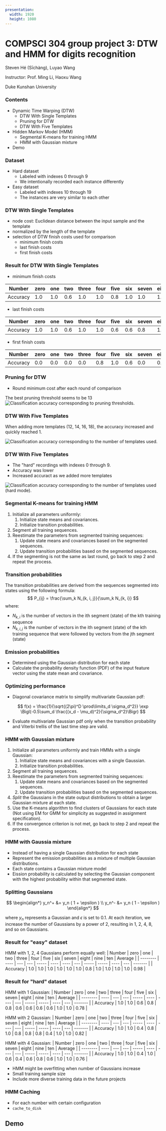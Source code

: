 ```yaml
---
presentation:
  width: 1920
  height: 1080
---
```


<!-- slide -->

# COMPSCI 304 group project 3: DTW and HMM for digits recognition

Steven Hé (Sīchàng), Luyao Wang

Instructor: Prof. Ming Li, Haoxu Wang

Duke Kunshan University

<!-- slide -->

### Contents

- Dynamic Time Warping (DTW)
  - DTW With Single Templates
  - Pruning for DTW
  - DTW With Five Templates
- Hidden Markov Model (HMM)
  - Segmental K-means for training HMM
  - HMM with  Gaussian mixture
- Demo

<!-- slide -->

### Dataset

- Hard dataset
  - Labeled with indexes 0 through 9
  - We intentionally recorded each instance differently
- Easy dataset
  - Labeled with indexes 10 through 19
  - The instances are very similar to each other

<!-- slide -->

### DTW With Single Templates

- node cost: Euclidean distance between the input sample and the template
- normalized by the length of the template
- selection of DTW finish costs used for comparison
  - minimum finish costs
  - last finish costs
  - first finish costs

<!-- slide -->

### Result for DTW With Single Templates

- minimum finish costs

| Number   | zero | one | two | three | four | five | six | seven | eight | nine | ten | Average |
| -------- | ---- | --- | --- | ----- | ---- | ---- | --- | ----- | ----- | ---- | --- | ------- |
| Accuracy | 1.0  | 1.0 | 0.6 | 1.0   | 1.0  | 0.8  | 1.0 | 1.0   | 1.0   | 1.0  | 1.0 | 0.95    |

- last finish costs

| Number   | zero | one | two | three | four | five | six | seven | eight | nine | ten | Average |
| -------- | ---- | --- | --- | ----- | ---- | ---- | --- | ----- | ----- | ---- | --- | ------- |
| Accuracy | 1.0  | 1.0 | 0.6 | 1.0   | 1.0  | 0.6  | 0.6 | 0.8   | 1.0   | 1.0  | 1.0 | 0.87    |

- first finish costs

| Number   | zero | one | two | three | four | five | six | seven | eight | nine | ten | Average |
| -------- | ---- | --- | --- | ----- | ---- | ---- | --- | ----- | ----- | ---- | --- | ------- |
| Accuracy | 0.0  | 0.0 | 0.0 | 0.0   | 0.8  | 1.0  | 0.6 | 0.0   | 0.0   | 0.2  | 0.0 | 0.24    |

<!-- slide -->

### Pruning for DTW

- Round minimum cost after each round of comparison

The best pruning threshold seems to be 13
![Classification accuracy corresponding to pruning thresholds.](./dtw_accuracy_vs_threshold.png)

<!-- slide -->

### DTW With Five Templates

When adding more templates (12, 14, 16, 18), the accuracy increased and quickly reached 1.

![Classification accuracy corresponding to the number of templates used.](./dtw_n_template_vs_accuracy.png)

<!-- slide -->

### DTW With Five Templates

- The "hard" recordings with indexes 0 through 9.
- Accuracy was lower
- Increased accuract as we added more templates

![Classification accuracy corresponding to the number of templates used (hard mode).](./dtw_n_template_vs_accuracy_hard.png)

<!-- slide -->

### Segmental K-means for training HMM

1. Initialize all parameters uniformly:
   1. Initialize state means and covariances.
   2. Initialize transition probabilities.
2. Segment all training sequences.
3. Reestimate the parameters from segmented training sequences:
   1. Update state means and covariances based on the segmented sequences.
   2. Update transition probabilities based on the segmented sequences.
4. If the segmenting is not the same as last round, go back to step 2 and repeat the process.

<!-- slide -->

### Transition probabilities

The transition probabilities are derived from the sequences segmented into states using the following formula:
$$ P_{ij} = \frac{\sum_k N_{k, i, j}}{\sum_k N_{k, i}} $$
where:

- $N_{k, i}$ is the number of vectors in the ith segment (state) of the kth training sequence
- $N_{k, i, j}$ is the number of vectors in the ith segment (state) of the kth training sequence that were followed by vectors from the jth segment (state)

<!-- slide -->

### Emission probabilities

- Determined using the Gaussian distribution for each state 
- Calculate the probability density function (PDF) of the input feature vector using the state mean and covariance.

<!-- slide -->

### Optimizing performance

- Diagonal covariance matrix to simplify multivariate Gaussian pdf:

$$ f(x) = \frac{1}{\sqrt{(2\pi)^D \prod\limits_d \sigma_d^2}} \exp \Bigl(-0.5\sum_d \frac{(x_d - \mu_d)^2}{\sigma_d^2}\Bigr) $$

- Evaluate multivariate Gaussian pdf only when the transition probability and Viterbi trellis of the last time step are valid.

<!-- slide -->

### HMM with Gaussian mixture

1. Initialize all parameters uniformly and train HMMs with a single Gaussian:
   1. Initialize state means and covariances with a single Gaussian.
   2. Initialize transition probabilities.
2. Segment all training sequences.
3. Reestimate the parameters from segmented training sequences:
   1. Update state means and covariances based on the segmented sequences.
   2. Update transition probabilities based on the segmented sequences.
4. _Split_ the Gaussians in the state output distributions to obtain a larger Gaussian mixture at each state.
5. Use the K-means algorithm to find clusters of Gaussians for each state (Not using EM for GMM for simplicity as suggested in assignment specification).
6. If the convergence criterion is not met, go back to step 2 and repeat the process.

<!-- slide -->

### HMM with Gaussia mixture

- Instead of having a single Gaussian distribution for each state
- Represent the emission probabilities as a mixture of multiple Gaussian distributions.
- Each state contains a Gaussian mixture model
- Eission probability is calculated by selecting the Gaussian component with the highest probability within that segmented state.

<!-- slide -->

### Splitting Gaussians

$$
\begin{align*}
    y_n^+ &= y_n ( 1 + \epsilon  ) \\
    y_n^- &= y_n ( 1 - \epsilon  )
\end{align*}
$$

where $y_n$ represents a Gaussian and $\epsilon$ is set to 0.1.
At each iteration, we increase the number of Gaussians by a power of 2, resulting in 1, 2, 4, 8, and so on Gaussians.

<!-- slide -->

### Result for "easy" dataset

HMM with 1, 2, 4 Gaussians perform equally well:
| Number | zero | one | two | three | four | five | six | seven | eight | nine | ten | Average |
| -------- | ---- | --- | --- | ----- | ---- | ---- | --- | ----- | ----- | ---- | --- | ------- |
| Accuracy | 1.0 | 1.0 | 1.0 | 1.0 | 1.0 | 1.0 | 0.8 | 1.0 | 1.0 | 1.0 | 1.0 | 0.98 |

<!-- slide -->

### Result for "hard" dataset

HMM with 1 Gaussian:
| Number | zero | one | two | three | four | five | six | seven | eight | nine | ten | Average |
| -------- | ---- | --- | --- | ----- | ---- | ---- | --- | ----- | ----- | ---- | --- | ------- |
| Accuracy | 1.0 | 1.0 | 0.6 | 0.8 | 0.8 | 0.6 | 0.6 | 0.6 | 0.6 | 1.0 | 1.0 | 0.78 |

HMM with 2 Gaussian:
| Number | zero | one | two | three | four | five | six | seven | eight | nine | ten | Average |
| -------- | ---- | --- | --- | ----- | ---- | ---- | --- | ----- | ----- | ---- | --- | ------- |
| Accuracy | 1.0 | 1.0 | 0.4 | 0.8 | 1.0 | 0.8 | 0.8 | 0.8 | 0.4 | 1.0 | 1.0 | 0.82 |

HMM with 4 Gaussian:
| Number | zero | one | two | three | four | five | six | seven | eight | nine | ten | Average |
| -------- | ---- | --- | --- | ----- | ---- | ---- | --- | ----- | ----- | ---- | --- | ------- |
| Accuracy | 1.0 | 1.0 | 0.4 | 1.0 | 0.6 | 0.4 | 0.6 | 0.8 | 0.6 | 1.0 | 1.0 | 0.76 |

- HMM might be overfitting when number of Gaussians increase
- Small training sample size
- Include more diverse training data in the future projects

<!-- slide -->

### HMM Caching

- For each number with certain configuration
- `cache_to_disk`

<!-- slide -->


## Demo

